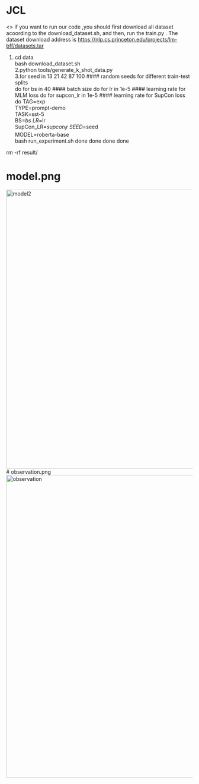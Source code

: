 # JCL
<<Joint Contrastive Learning for Prompt-Based Few-Shot Language Learners>>
if you want to run our code ,you should first  download all dataset acoording to  the download_dataset.sh, and then, run the train.py .
The dataset download address is https://nlp.cs.princeton.edu/projects/lm-bff/datasets.tar
1. cd data  
bash download_dataset.sh  
2.python tools/generate_k_shot_data.py  
3.for seed in 13 21 42 87 100   #### random seeds for different train-test splits  
do
    for bs in 40   #### batch size
    do
        for lr in 1e-5    #### learning rate for MLM loss
        do
            for supcon_lr in 1e-5    #### learning rate for SupCon loss
            do
                TAG=exp \
                TYPE=prompt-demo \
                TASK=sst-5 \
                BS=$bs \
                LR=$lr \
                SupCon_LR=$supcon_lr \
                SEED=$seed \
                MODEL=roberta-base \
                bash run_experiment.sh
            done
        done
    done
done

rm -rf result/
# model.png
<img width="751" alt="model2" src="https://user-images.githubusercontent.com/40848730/221091908-3f0409e1-f1da-476f-af3e-20b7596ae17c.png">
# observation.png
<img width="815" alt="observation" src="https://user-images.githubusercontent.com/40848730/221091914-aaf8bc10-4dc4-4a89-8928-b432f0818c47.png">

